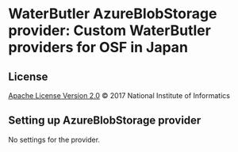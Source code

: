 # WaterButler AzureBlobStorage provider: Custom WaterButler providers for OSF in Japan

## License

[Apache License Version 2.0](LICENSE) © 2017 National Institute of Informatics

## Setting up AzureBlobStorage provider

No settings for the provider.
